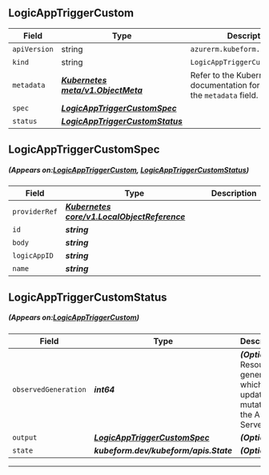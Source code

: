 ## LogicAppTriggerCustom
| Field | Type | Description |
| ------ | ----- | ----------- |
| `apiVersion` | string | `azurerm.kubeform.com/v1alpha1` |
|    `kind` | string | `LogicAppTriggerCustom` |
| `metadata` | ***[Kubernetes meta/v1.ObjectMeta](https://kubernetes.io/docs/reference/generated/kubernetes-api/v1.13/#objectmeta-v1-meta)***|Refer to the Kubernetes API documentation for the fields of the `metadata` field.|
| `spec` | ***[LogicAppTriggerCustomSpec](#LogicAppTriggerCustomSpec)***||
| `status` | ***[LogicAppTriggerCustomStatus](#LogicAppTriggerCustomStatus)***||
## LogicAppTriggerCustomSpec
##### (Appears on:[LogicAppTriggerCustom](#LogicAppTriggerCustom), [LogicAppTriggerCustomStatus](#LogicAppTriggerCustomStatus))
| Field | Type | Description |
| ------ | ----- | ----------- |
| `providerRef` | ***[Kubernetes core/v1.LocalObjectReference](https://kubernetes.io/docs/reference/generated/kubernetes-api/v1.13/#localobjectreference-v1-core)***||
| `id` | ***string***||
| `body` | ***string***||
| `logicAppID` | ***string***||
| `name` | ***string***||
## LogicAppTriggerCustomStatus
##### (Appears on:[LogicAppTriggerCustom](#LogicAppTriggerCustom))
| Field | Type | Description |
| ------ | ----- | ----------- |
| `observedGeneration` | ***int64***| ***(Optional)*** Resource generation, which is updated on mutation by the API Server.|
| `output` | ***[LogicAppTriggerCustomSpec](#LogicAppTriggerCustomSpec)***| ***(Optional)*** |
| `state` | ***kubeform.dev/kubeform/apis.State***| ***(Optional)*** |
---

